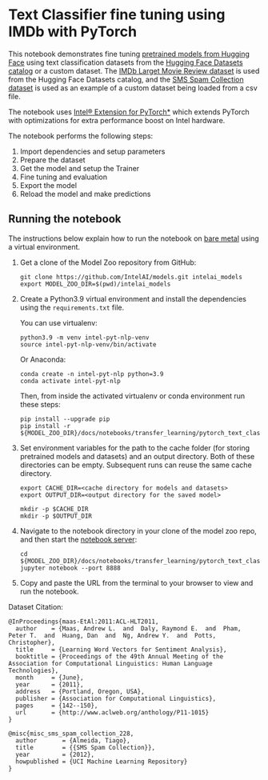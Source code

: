 # Text Classifier fine tuning using IMDb with PyTorch

This notebook demonstrates fine tuning [pretrained models from Hugging Face](https://huggingface.co/models)
using text classification datasets from the [Hugging Face Datasets catalog](https://huggingface.co/datasets) or
a custom dataset. The [IMDb Larget Movie Review dataset](https://ai.stanford.edu/~amaas/data/sentiment/) is used
from the Hugging Face Datasets catalog, and the [SMS Spam Collection dataset](https://archive-beta.ics.uci.edu/ml/datasets/sms+spam+collection)
is used as an example of a custom dataset being loaded from a csv file.

The notebook uses
[Intel® Extension for PyTorch*](https://github.com/intel/intel-extension-for-pytorch) which extends PyTorch
with optimizations for extra performance boost on Intel hardware.

The notebook performs the following steps:
1. Import dependencies and setup parameters
2. Prepare the dataset
3. Get the model and setup the Trainer
4. Fine tuning and evaluation
5. Export the model
6. Reload the model and make predictions

## Running the notebook

The instructions below explain how to run the notebook on [bare metal](#bare-metal) using a
virtual environment.

1. Get a clone of the Model Zoo repository from GitHub:
   ```
   git clone https://github.com/IntelAI/models.git intelai_models
   export MODEL_ZOO_DIR=$(pwd)/intelai_models
   ```
2. Create a Python3.9 virtual environment and install the dependencies using the `requirements.txt` file.
   
   You can use virtualenv:
   ```
   python3.9 -m venv intel-pyt-nlp-venv
   source intel-pyt-nlp-venv/bin/activate
   ```
   Or Anaconda:
   ```
   conda create -n intel-pyt-nlp python=3.9
   conda activate intel-pyt-nlp
   ```
   Then, from inside the activated virtualenv or conda environment run these steps:
   ```
   pip install --upgrade pip
   pip install -r ${MODEL_ZOO_DIR}/docs/notebooks/transfer_learning/pytorch_text_classification/requirements.txt
   ```
3. Set environment variables for the path to the cache folder (for storing pretrained
   models and datasets) and an output directory. Both of these directories can be empty. Subsequent
   runs can reuse the same cache directory.
   ```
   export CACHE_DIR=<cache directory for models and datasets>
   export OUTPUT_DIR=<output directory for the saved model>

   mkdir -p $CACHE_DIR
   mkdir -p $OUTPUT_DIR
   ```
4. Navigate to the notebook directory in your clone of the model zoo repo, and then start the
   [notebook server](https://jupyter.readthedocs.io/en/latest/running.html#starting-the-notebook-server):
   ```
   cd ${MODEL_ZOO_DIR}/docs/notebooks/transfer_learning/pytorch_text_classification
   jupyter notebook --port 8888
   ```
5. Copy and paste the URL from the terminal to your browser to view and run
   the notebook.
   
Dataset Citation:
```
@InProceedings{maas-EtAl:2011:ACL-HLT2011,
  author    = {Maas, Andrew L.  and  Daly, Raymond E.  and  Pham, Peter T.  and  Huang, Dan  and  Ng, Andrew Y.  and  Potts, Christopher},
  title     = {Learning Word Vectors for Sentiment Analysis},
  booktitle = {Proceedings of the 49th Annual Meeting of the Association for Computational Linguistics: Human Language Technologies},
  month     = {June},
  year      = {2011},
  address   = {Portland, Oregon, USA},
  publisher = {Association for Computational Linguistics},
  pages     = {142--150},
  url       = {http://www.aclweb.org/anthology/P11-1015}
}

@misc{misc_sms_spam_collection_228,
  author       = {Almeida, Tiago},
  title        = {{SMS Spam Collection}},
  year         = {2012},
  howpublished = {UCI Machine Learning Repository}
}
```

